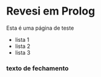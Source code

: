 # Revesi em Prolog

Esta é uma página de teste 

* lista 1 
* lista 2 
* lista 3

### texto de fechamento